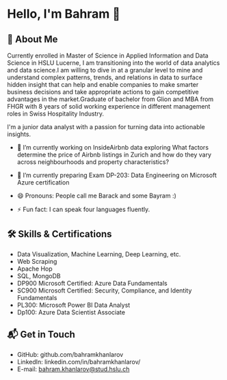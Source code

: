 # Hello, I'm Bahram 👋



## 🚀 About Me

Currently enrolled in Master of Science in Applied Information and Data Science in HSLU Lucerne, I am transitioning into the world of data analytics and data science.I am willing to dive in at a granular level to mine and understand complex patterns, trends, and relations in data to surface hidden insight that can help and enable companies to make smarter business decisions and take appropriate actions to gain competitive advantages in the market.Graduate of bachelor from Glion and MBA from FHGR with 8 years of solid working experience in different management roles in Swiss Hospitality Industry.

I'm a junior data analyst with a passion for turning data into actionable insights.

- 🔭 I’m currently working on InsideAirbnb data exploring What factors determine the price of Airbnb listings in Zurich and how do they vary across neighbourhoods and property characteristics?

- 🌱 I’m currently preparing Exam DP-203: Data Engineering on Microsoft Azure certification

- 😄 Pronouns: People call me Barack and some Bayram :)
- ⚡ Fun fact: I can speak four languages fluently.

## 🛠 Skills & Certifications
- Data Visualization, Machine Learning, Deep Learning, etc.
- Web Scraping
- Apache Hop
- SQL, MongoDB
- DP900 Microsoft Certified: Azure Data Fundamentals
- SC900 Microsoft Certified: Security, Compliance, and Identity Fundamentals
- PL300: Microsoft Power BI Data Analyst
- Dp100: Azure Data Scientist Associate


## 📬 Get in Touch

- GitHub: github.com/bahramkhanlarov
- LinkedIn: linkedin.com/in/bahramkhanlarov/
- E-mail: bahram.khanlarov@stud.hslu.ch
